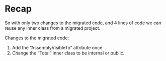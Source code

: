 ﻿# Recap

So with only two changes to the migrated code, and 4 lines of code we can reuse any inner class from a migrated project.

Changes to the migrated code:

1. Add the “AssemblyVisibleTo” attribute once
2. Change the “Total” inner class to be internal or public.